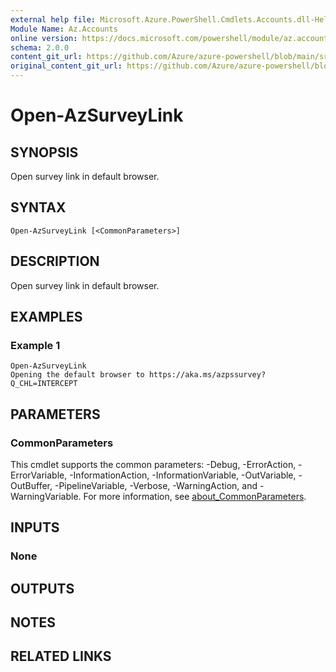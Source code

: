 ```yaml
---
external help file: Microsoft.Azure.PowerShell.Cmdlets.Accounts.dll-Help.xml
Module Name: Az.Accounts
online version: https://docs.microsoft.com/powershell/module/az.accounts/open-azsurveylink
schema: 2.0.0
content_git_url: https://github.com/Azure/azure-powershell/blob/main/src/Accounts/Accounts/help/Open-AzSurveyLink.md
original_content_git_url: https://github.com/Azure/azure-powershell/blob/main/src/Accounts/Accounts/help/Open-AzSurveyLink.md
---
```


# Open-AzSurveyLink

## SYNOPSIS
Open survey link in default browser.

## SYNTAX

```
Open-AzSurveyLink [<CommonParameters>]
```

## DESCRIPTION
Open survey link in default browser.

## EXAMPLES

### Example 1
```
Open-AzSurveyLink
Opening the default browser to https://aka.ms/azpssurvey?Q_CHL=INTERCEPT
```

## PARAMETERS

### CommonParameters
This cmdlet supports the common parameters: -Debug, -ErrorAction, -ErrorVariable, -InformationAction, -InformationVariable, -OutVariable, -OutBuffer, -PipelineVariable, -Verbose, -WarningAction, and -WarningVariable. For more information, see [about_CommonParameters](http://go.microsoft.com/fwlink/?LinkID=113216).

## INPUTS

### None

## OUTPUTS

## NOTES

## RELATED LINKS
